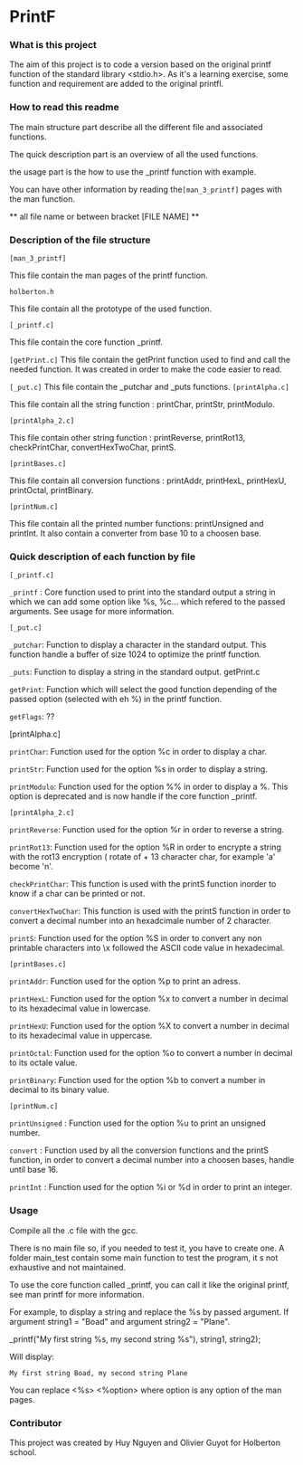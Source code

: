# PrintF
### What is this project

The aim of this project is to code a version based on the  original printf function of the standard library <stdio.h>.
As it's a learning exercise, some function and requirement are added to the original printfl.

### How to read this readme

The main structure part describe all the different file and associated functions.

The quick description part is an overview of all the used functions.

the usage part is the how to use the _printf function with example. 

You can have other information by reading the`[man_3_printf]` pages with the man function.

** all file name or between bracket [FILE NAME] **

### Description of the file structure
`[man_3_printf]`

This file contain the man pages of the printf function.

`holberton.h`

This file contain all the prototype of the used function.

`[_printf.c]`

This file contain the core function _printf.

`[getPrint.c]`
This file contain the getPrint function used to find and call the needed function. It was created in order to make the code easier to read.

`[_put.c]`
	This file contain the _putchar and _puts functions.
`[printAlpha.c]`

This file contain all the string function : printChar, printStr, printModulo.

`[printAlpha_2.c]`

This file contain other string function : printReverse, printRot13, checkPrintChar, convertHexTwoChar, printS.

`[printBases.c]`

This file contain all conversion functions : printAddr, printHexL, printHexU, printOctal, printBinary.

`[printNum.c]`

This file contain all the printed number functions: printUnsigned and printInt. It also contain a converter from base 10 to a choosen base.

### Quick description of each function by file

`[_printf.c]`

`_printf` : Core function used to print into the standard output a string in which we can add some option like %s, %c... which refered to the passed arguments. See usage for more information.

`[_put.c]`

`_putchar`: Function to display a character in the standard output. This function handle a buffer of size 1024 to optimize the printf function.

`_puts`: Function to display a string in the standard output.
getPrint.c

`getPrint`: Function which will select the good function depending of the passed option (selected with eh %) in the printf function.

`getFlags`: ??

[printAlpha.c]

`printChar`: Function used for the option %c in order to display a char.

`printStr`: Function used for the option %s in order to display a string.

`printModulo`: Function used for the option %% in order to display a %. This option is deprecated and is now handle if the core function _printf.

`[printAlpha_2.c]`

`printReverse`: Function used for the option %r in order to reverse a string.

`printRot13`: Function used for the option %R in order to encrypte a string with the rot13 encryption ( rotate of + 13 character char, for example 'a' become 'n'.

`checkPrintChar`: This function is used with the printS function inorder to know if a char can be printed or not.

`convertHexTwoChar`: This function is used with the printS function in order to convert a decimal number into an hexadcimale number of 2 character.

`printS`: Function used for the option %S in order to convert any non printable characters into \x followed the ASCII code value in hexadecimal.

`[printBases.c]`

`printAddr`: Function used for the option %p to print an adress.

`printHexL`: Function used for the option %x to convert a number in decimal to its hexadecimal value in lowercase.

`printHexU`: Function used for the option %X to convert a number in decimal to its hexadecimal value in uppercase.

`printOctal`: Function used for the option %o to convert a number in decimal to its octale value.

`printBinary`: Function used for the option %b to convert a number in decimal to its binary value.

`[printNum.c]`

`printUnsigned` : Function used for the option %u to print an unsigned number.

`convert` : Function used by all the conversion functions and the printS function, in order to convert a decimal number into a choosen bases, handle until base 16.

`printInt` : Function used for the option %i or %d in order to print an integer.
### Usage
Compile all the .c file with the gcc.

There is no main file so, if you needed to test it, you have to create one. A folder main_test contain some main function to test the program, it s not exhaustive and not maintained.

To use the core function called _printf, you can call it like the original printf, see man printf for more information.

For example, to display a string and replace the %s by passed argument. If argument string1 = "Boad" and argument  string2 = "Plane".

_printf("My first string %s, my second string %s"), string1, string2);

Will display:

`My first string Boad, my second string Plane`

You can replace <%s> <%option> where option is any option of the man pages.

### Contributor
This project was created by Huy Nguyen and Olivier Guyot for Holberton school.
